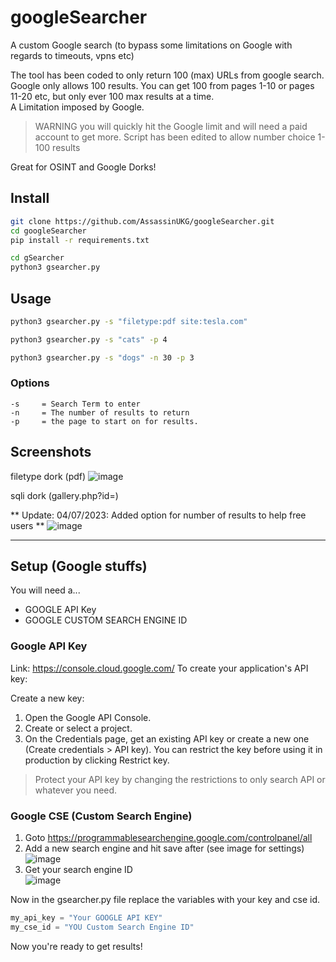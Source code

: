 # googleSearcher
A custom Google search (to bypass some limitations on Google with regards to timeouts, vpns etc)

The tool has been coded to only return 100 (max) URLs from google search. Google only allows 100 results. You can get 100 from pages 1-10 or pages 11-20 etc, but only ever 100 max results at a time.  
A Limitation imposed by Google. 

> WARNING you will quickly hit the Google limit and will need a paid account to get more. 
> Script has been edited to allow number choice 1-100 results

Great for OSINT and Google Dorks!

## Install

```bash
git clone https://github.com/AssassinUKG/googleSearcher.git
cd googleSearcher
pip install -r requirements.txt

cd gSearcher
python3 gsearcher.py
```

## Usage

```bash
python3 gsearcher.py -s "filetype:pdf site:tesla.com"
```

```bash
python3 gsearcher.py -s "cats" -p 4 
```

```bash
python3 gsearcher.py -s "dogs" -n 30 -p 3
```

### Options

```
-s     = Search Term to enter
-n     = The number of results to return
-p     = the page to start on for results.
```


## Screenshots

filetype dork (pdf)
![image](https://github.com/AssassinUKG/googleSearcher/assets/5285547/e9f3bce8-3481-4a6f-82e6-3401ae72b463)

sqli dork (gallery.php?id=)

** Update: 04/07/2023: Added option for number of results to help free users **
![image](https://github.com/AssassinUKG/googleSearcher/assets/5285547/76534204-3b00-41f8-8a82-4f864b6d57f8)


---

## Setup (Google stuffs)

You will need a...

* GOOGLE API Key
* GOOGLE CUSTOM SEARCH ENGINE ID

### Google API Key

Link: https://console.cloud.google.com/
To create your application's API key:

Create a new key:

1. Open the Google API Console.
2. Create or select a project.
3. On the Credentials page, get an existing API key or create a new one (Create credentials > API key). You can restrict the key before using it in production by clicking Restrict key.
> Protect your API key by changing the restrictions to only search API or whatever you need.

### Google CSE (Custom Search Engine)

1. Goto https://programmablesearchengine.google.com/controlpanel/all
2. Add a new search engine and hit save after (see image for settings) 
![image](https://github.com/AssassinUKG/googleSearcher/assets/5285547/86a3dda2-b104-4741-bad3-dc6659084e9a)
3. Get your search engine ID  
![image](https://github.com/AssassinUKG/googleSearcher/assets/5285547/cb664dc2-eb03-417d-8dd3-d3f721f7d9e0)

Now in the gsearcher.py file replace the variables with your key and cse id. 

```python
my_api_key = "Your GOOGLE API KEY"
my_cse_id = "YOU Custom Search Engine ID"
```

Now you're ready to get results! 

